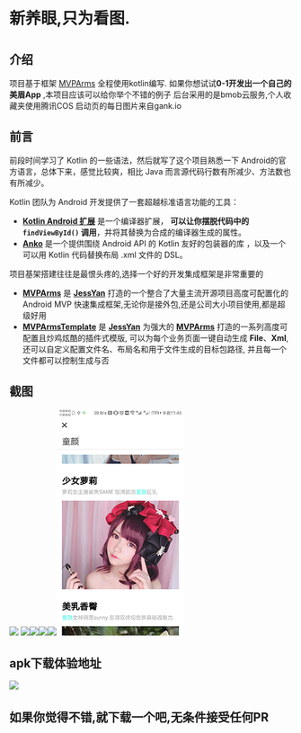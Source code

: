  # 新养眼,只为看图.
 
 # <p></p>



 ## 介绍
 项目基于框架 <a href="https://github.com/JessYanCoding/MVPArms/">MVPArms</a>
 全程使用kotlin编写.
 如果你想试试**0-1开发出一个自己的美眉App** ,本项目应该可以给你举个不错的例子
 后台采用的是bmob云服务,个人收藏夹使用腾讯COS
 启动页的每日图片来自gank.io
 
 ## 前言

前段时间学习了 Kotlin 的一些语法，然后就写了这个项目熟悉一下 Android的官方语言，总体下来，感觉比较爽，相比 Java 而言源代码行数有所减少、方法数也有所减少。

Kotlin 团队为 Android 开发提供了一套超越标准语言功能的工具：

- **[Kotlin Android 扩展](https://www.kotlincn.net/docs/tutorials/android-plugin.html)** 是一个编译器扩展， **可以让你摆脱代码中的 `findViewById()` 调用**，并将其替换为合成的编译器生成的属性。
- **[Anko](http://github.com/kotlin/anko)** 是一个提供围绕 Android API 的 Kotlin 友好的包装器的库 ，以及一个可以用 Kotlin 代码替换布局 .xml 文件的 DSL。

项目基架搭建往往是最恨头疼的,选择一个好的开发集成框架是非常重要的
- **<a href="https://github.com/JessYanCoding/MVPArms/">MVPArms</a>** 是 **<a href="https://github.com/JessYanCoding/">JessYan</a>** 打造的一个整合了大量主流开源项目高度可配置化的 Android MVP 快速集成框架,无论你是接外包,还是公司大小项目使用,都是超级好用 
- **<a href="https://github.com/JessYanCoding/MVPArmsTemplate/tree/master/MVPArmsTemplate">MVPArmsTemplate</a>** 是 [**JessYan**](https://github.com/JessYanCoding) 为强大的 [**MVPArms**](https://github.com/JessYanCoding/MVPArms) 打造的一系列高度可配置且炒鸡炫酷的插件式模版, 可以为每个业务页面一键自动生成 **File**、**Xml**, 还可以自定义配置文件名、布局名和用于文件生成的目标包路径, 并且每一个文件都可以控制生成与否
 ## 截图
![](screenshot/Screenshot_splash.jpg) ![](screenshot/Screenshot_login.jpg)![](screenshot/Screenshot_home.jpg)![](screenshot/Screenshot_category.jpg)![](screenshot/Screenshot_mine.jpg)![](screenshot/Screenshot_search.png)

 ## apk下载体验地址
![](screenshot/download_orcode.png)
 ## 如果你觉得不错,就下载一个吧,无条件接受任何PR
